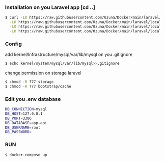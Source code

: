 ### Installation on you Laravel app [cd ..]

```sh
$ curl -LO https://raw.githubusercontent.com/0zuna/Docker/main/laravel/local-database/2.0/.dockerignore \
  -LO https://raw.githubusercontent.com/0zuna/Docker/main/laravel/local-database/2.0/Dockerfile \
  -LO https://raw.githubusercontent.com/0zuna/Docker/main/laravel/local-database/2.0/docker-compose.yml \
  -LO https://raw.githubusercontent.com/0zuna/Docker/main/laravel/local-database/2.0/entrypoint.sh
```

### Config
add kernel/Infrastructure/mysql/var/lib/mysql on you .gitignore
```sh
$ echo kernel/system/mysql/var/lib/mysql>>.gitignore
```
change permission on storage laravel
```sh
$ chmod -R 777 storage
$ chmod -R 777 bootstrap/cache
```
### Edit you .env database
```sh
DB_CONNECTION=mysql
DB_HOST=127.0.0.1
DB_PORT=3306
DB_DATABASE=app-api
DB_USERNAME=root
DB_PASSWORD=
```

### RUN
```sh
$ docker-compose up
```
